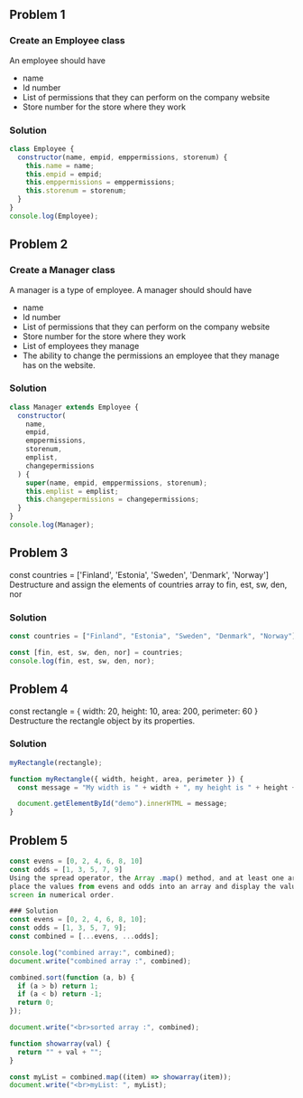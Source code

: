 ## Problem 1
### Create an Employee class
An employee should have
- name
- Id number
- List of permissions that they can perform on the company website
- Store number for the store where they work

### Solution

```javascript
class Employee {
  constructor(name, empid, emppermissions, storenum) {
    this.name = name;
    this.empid = empid;
    this.emppermissions = emppermissions;
    this.storenum = storenum;
  }
}
console.log(Employee);
```
## Problem 2
### Create a Manager class
A manager is a type of employee. A manager should should have
- name
- Id number
- List of permissions that they can perform on the company website
- Store number for the store where they work
- List of employees they manage
- The ability to change the permissions an employee that they manage has on the website.

### Solution
```javascript
class Manager extends Employee {
  constructor(
    name,
    empid,
    emppermissions,
    storenum,
    emplist,
    changepermissions
  ) {
    super(name, empid, emppermissions, storenum);
    this.emplist = emplist;
    this.changepermissions = changepermissions;
  }
}
console.log(Manager);
```
## Problem 3
const countries = ['Finland', 'Estonia', 'Sweden', 'Denmark', 'Norway']
Destructure and assign the elements of countries array to fin, est, sw, den, nor

### Solution
```javascript
const countries = ["Finland", "Estonia", "Sweden", "Denmark", "Norway"];

const [fin, est, sw, den, nor] = countries;
console.log(fin, est, sw, den, nor);
```
## Problem 4
const rectangle = {
width: 20,
height: 10,
area: 200,
perimeter: 60
}
Destructure the rectangle object by its properties.

### Solution
```javascript
myRectangle(rectangle);

function myRectangle({ width, height, area, perimeter }) {
  const message = "My width is " + width + ", my height is " + height + ", my area is " + area + ", my perimeter is " + perimeter + ".";

  document.getElementById("demo").innerHTML = message;
}
```
## Problem 5
```javascript
const evens = [0, 2, 4, 6, 8, 10]
const odds = [1, 3, 5, 7, 9]
Using the spread operator, the Array .map() method, and at least one arrow function to
place the values from evens and odds into an array and display the values on a html
screen in numerical order.

### Solution
const evens = [0, 2, 4, 6, 8, 10];
const odds = [1, 3, 5, 7, 9];
const combined = [...evens, ...odds];

console.log("combined array:", combined);
document.write("combined array :", combined);

combined.sort(function (a, b) {
  if (a > b) return 1;
  if (a < b) return -1;
  return 0;
});

document.write("<br>sorted array :", combined);

function showarray(val) {
  return "" + val + "";
}

const myList = combined.map((item) => showarray(item));
document.write("<br>myList: ", myList);
```
